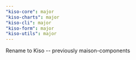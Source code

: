 ```yaml
---
"kiso-core": major
"kiso-charts": major
"kiso-cli": major
"kiso-form": major
"kiso-utils": major
---
```


Rename to Kiso -- previously maison-components
